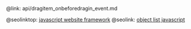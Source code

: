 @link: api/dragitem_onbeforedragin_event.md

@seolinktop: [javascript website framework](https://webix.com)
@seolink: [object list javascript](https://webix.com/widget/list/)